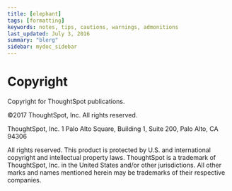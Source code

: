 ```yaml
---
title: [elephant]
tags: [formatting]
keywords: notes, tips, cautions, warnings, admonitions
last_updated: July 3, 2016
summary: "blerg"
sidebar: mydoc_sidebar
---
```

# Copyright

Copyright for ThoughtSpot publications.

©2017 ThoughtSpot, Inc. All rights reserved.

ThoughtSpot, Inc. 1 Palo Alto Square, Building 1, Suite 200, Palo Alto, CA 94306

All rights reserved. This product is protected by U.S. and international copyright and intellectual property laws. ThoughtSpot is a trademark of ThoughtSpot, Inc. in the United States and/or other jurisdictions. All other marks and names mentioned herein may be trademarks of their respective companies.

